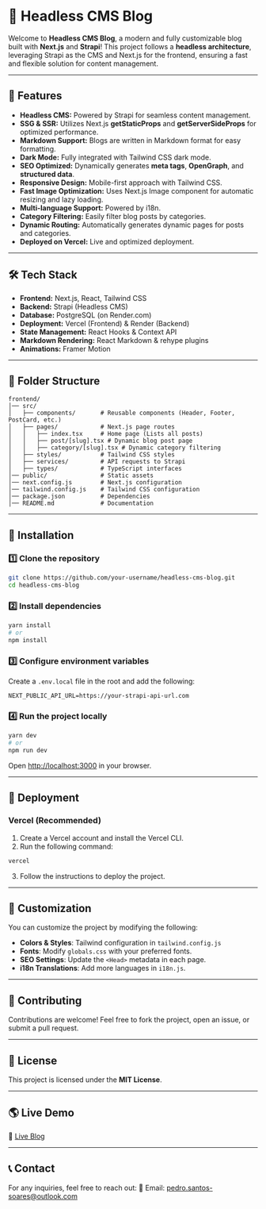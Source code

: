 # 📌 Headless CMS Blog

Welcome to **Headless CMS Blog**, a modern and fully customizable blog built with **Next.js** and **Strapi**! This project follows a **headless architecture**, leveraging Strapi as the CMS and Next.js for the frontend, ensuring a fast and flexible solution for content management.

---

## 🚀 Features

- **Headless CMS:** Powered by Strapi for seamless content management.
- **SSG & SSR:** Utilizes Next.js **getStaticProps** and **getServerSideProps** for optimized performance.
- **Markdown Support:** Blogs are written in Markdown format for easy formatting.
- **Dark Mode:** Fully integrated with Tailwind CSS dark mode.
- **SEO Optimized:** Dynamically generates **meta tags**, **OpenGraph**, and **structured data**.
- **Responsive Design:** Mobile-first approach with Tailwind CSS.
- **Fast Image Optimization:** Uses Next.js Image component for automatic resizing and lazy loading.
- **Multi-language Support:** Powered by i18n.
- **Category Filtering:** Easily filter blog posts by categories.
- **Dynamic Routing:** Automatically generates dynamic pages for posts and categories.
- **Deployed on Vercel:** Live and optimized deployment.

---

## 🛠️ Tech Stack

- **Frontend:** Next.js, React, Tailwind CSS
- **Backend:** Strapi (Headless CMS)
- **Database:** PostgreSQL (on Render.com)
- **Deployment:** Vercel (Frontend) & Render (Backend)
- **State Management:** React Hooks & Context API
- **Markdown Rendering:** React Markdown & rehype plugins
- **Animations:** Framer Motion

---

## 📂 Folder Structure

```
frontend/
│── src/
│   ├── components/       # Reusable components (Header, Footer, PostCard, etc.)
│   ├── pages/            # Next.js page routes
│   │   ├── index.tsx     # Home page (Lists all posts)
│   │   ├── post/[slug].tsx # Dynamic blog post page
│   │   ├── category/[slug].tsx # Dynamic category filtering
│   ├── styles/           # Tailwind CSS styles
│   ├── services/         # API requests to Strapi
│   ├── types/            # TypeScript interfaces
│── public/               # Static assets
│── next.config.js        # Next.js configuration
│── tailwind.config.js    # Tailwind CSS configuration
│── package.json          # Dependencies
│── README.md             # Documentation
```

---

## 🔧 Installation

### **1️⃣ Clone the repository**
```sh
git clone https://github.com/your-username/headless-cms-blog.git
cd headless-cms-blog
```

### **2️⃣ Install dependencies**
```sh
yarn install
# or
npm install
```

### **3️⃣ Configure environment variables**
Create a `.env.local` file in the root and add the following:
```env
NEXT_PUBLIC_API_URL=https://your-strapi-api-url.com
```

### **4️⃣ Run the project locally**
```sh
yarn dev
# or
npm run dev
```
Open [http://localhost:3000](http://localhost:3000) in your browser.

---

## 🚀 Deployment

### **Vercel (Recommended)**
1. Create a Vercel account and install the Vercel CLI.
2. Run the following command:
```sh
vercel
```
3. Follow the instructions to deploy the project.

---

## 🎨 Customization

You can customize the project by modifying the following:
- **Colors & Styles**: Tailwind configuration in `tailwind.config.js`
- **Fonts**: Modify `globals.css` with your preferred fonts.
- **SEO Settings**: Update the `<Head>` metadata in each page.
- **i18n Translations**: Add more languages in `i18n.js`.

---

## 🤝 Contributing

Contributions are welcome! Feel free to fork the project, open an issue, or submit a pull request.

---

## 📄 License

This project is licensed under the **MIT License**.

---

## 🌎 Live Demo

🔗 [Live Blog](https://strapi-frontend-puce.vercel.app/)

---

## 📞 Contact

For any inquiries, feel free to reach out:
📧 Email: pedro.santos-soares@outlook.com

